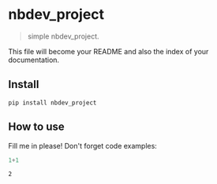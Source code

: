 # nbdev_project
> simple nbdev_project.


This file will become your README and also the index of your documentation.

## Install

`pip install nbdev_project`

## How to use

Fill me in please! Don't forget code examples:

```python
1+1
```




    2


